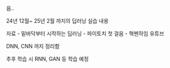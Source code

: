 


음..


24년 12월~ 25년 2월 까지의 딥러닝 실습 내용

자료 - 밑바닥부터 시작하는 딥러닝
    - 파이토치 첫 걸음
    - 혁펜하임 유튜브


DNN, CNN 까지 정리함

추후 학습 시 RNN, GAN 등 학습 예정
